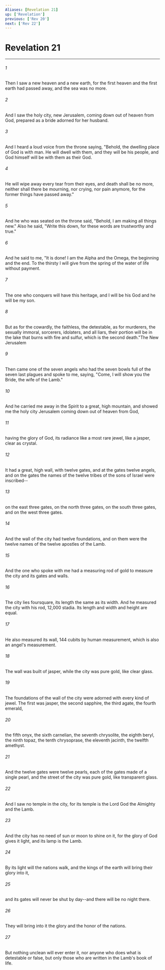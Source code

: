 ```yaml
---
Aliases: [Revelation 21]
up: ['Revelation']
previous: ['Rev 20']
next: ['Rev 22']
---
```

# Revelation 21
***



###### 1 
Then I saw a new heaven and a new earth, for the first heaven and the first earth had passed away, and the sea was no more. 

###### 2 
And I saw the holy city, new Jerusalem, coming down out of heaven from God, prepared as a bride adorned for her husband. 

###### 3 
And I heard a loud voice from the throne saying, "Behold, the dwelling place of God is with man. He will dwell with them, and they will be his people, and God himself will be with them as their God. 

###### 4 
He will wipe away every tear from their eyes, and death shall be no more, neither shall there be mourning, nor crying, nor pain anymore, for the former things have passed away." 

###### 5 
And he who was seated on the throne said, "Behold, I am making all things new." Also he said, "Write this down, for these words are trustworthy and true." 

###### 6 
And he said to me, "It is done! I am the Alpha and the Omega, the beginning and the end. To the thirsty I will give from the spring of the water of life without payment. 

###### 7 
The one who conquers will have this heritage, and I will be his God and he will be my son. 

###### 8 
But as for the cowardly, the faithless, the detestable, as for murderers, the sexually immoral, sorcerers, idolaters, and all liars, their portion will be in the lake that burns with fire and sulfur, which is the second death."The New Jerusalem 

###### 9 
Then came one of the seven angels who had the seven bowls full of the seven last plagues and spoke to me, saying, "Come, I will show you the Bride, the wife of the Lamb." 

###### 10 
And he carried me away in the Spirit to a great, high mountain, and showed me the holy city Jerusalem coming down out of heaven from God, 

###### 11 
having the glory of God, its radiance like a most rare jewel, like a jasper, clear as crystal. 

###### 12 
It had a great, high wall, with twelve gates, and at the gates twelve angels, and on the gates the names of the twelve tribes of the sons of Israel were inscribed-- 

###### 13 
on the east three gates, on the north three gates, on the south three gates, and on the west three gates. 

###### 14 
And the wall of the city had twelve foundations, and on them were the twelve names of the twelve apostles of the Lamb. 

###### 15 
And the one who spoke with me had a measuring rod of gold to measure the city and its gates and walls. 

###### 16 
The city lies foursquare, its length the same as its width. And he measured the city with his rod, 12,000 stadia. Its length and width and height are equal. 

###### 17 
He also measured its wall, 144 cubits by human measurement, which is also an angel's measurement. 

###### 18 
The wall was built of jasper, while the city was pure gold, like clear glass. 

###### 19 
The foundations of the wall of the city were adorned with every kind of jewel. The first was jasper, the second sapphire, the third agate, the fourth emerald, 

###### 20 
the fifth onyx, the sixth carnelian, the seventh chrysolite, the eighth beryl, the ninth topaz, the tenth chrysoprase, the eleventh jacinth, the twelfth amethyst. 

###### 21 
And the twelve gates were twelve pearls, each of the gates made of a single pearl, and the street of the city was pure gold, like transparent glass. 

###### 22 
And I saw no temple in the city, for its temple is the Lord God the Almighty and the Lamb. 

###### 23 
And the city has no need of sun or moon to shine on it, for the glory of God gives it light, and its lamp is the Lamb. 

###### 24 
By its light will the nations walk, and the kings of the earth will bring their glory into it, 

###### 25 
and its gates will never be shut by day--and there will be no night there. 

###### 26 
They will bring into it the glory and the honor of the nations. 

###### 27 
But nothing unclean will ever enter it, nor anyone who does what is detestable or false, but only those who are written in the Lamb's book of life.
